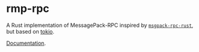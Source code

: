 rmp-rpc
=======

A Rust implementation of MessagePack-RPC inspired by
[`msgpack-rpc-rust`](https://github.com/euclio/msgpack-rpc-rust), but based on
[tokio](http://tokio.rs/).

[Documentation](https://docs.rs/rmp-rpc/0.0.2/rmp_rpc/index.html).
